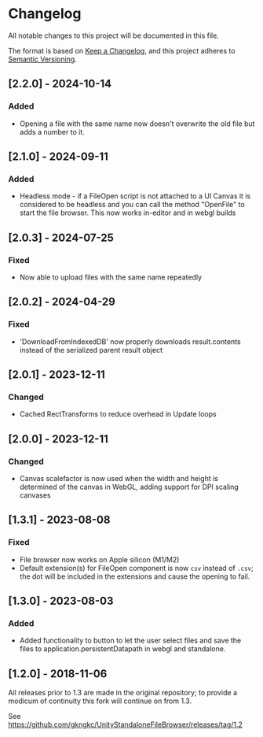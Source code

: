 # Changelog
All notable changes to this project will be documented in this file.

The format is based on [Keep a Changelog](https://keepachangelog.com/en/1.0.0/),
and this project adheres to [Semantic Versioning](https://semver.org/spec/v2.0.0.html).

## [2.2.0] - 2024-10-14

### Added

- Opening a file with the same name now doesn't overwrite the old file but adds a number to it.

## [2.1.0] - 2024-09-11

### Added

- Headless mode - if a FileOpen script is not attached to a UI Canvas it is considered to be headless and you can call 
  the method "OpenFile" to start the file browser. This now works in-editor and in webgl builds

## [2.0.3] - 2024-07-25

### Fixed

- Now able to upload files with the same name repeatedly

## [2.0.2] - 2024-04-29

### Fixed

- 'DownloadFromIndexedDB' now properly downloads result.contents instead of the serialized parent result object

## [2.0.1] - 2023-12-11

### Changed

- Cached RectTransforms to reduce overhead in Update loops

## [2.0.0] - 2023-12-11

### Changed

- Canvas scalefactor is now used when the width and height is determined of the canvas in WebGL, adding support for DPI scaling canvases

## [1.3.1] - 2023-08-08

### Fixed

- File browser now works on Apple silicon (M1/M2)
- Default extension(s) for FileOpen component is now `csv` instead of `.csv`; the dot will be included in the extensions
  and cause the opening to fail.

## [1.3.0] - 2023-08-03

### Added

* Added functionality to button to let the user select files and save the files to application.persistentDatapath in 
  webgl and standalone.

## [1.2.0] - 2018-11-06

All releases prior to 1.3 are made in the original repository; to provide a modicum of continuity this fork will 
continue on from 1.3.

See https://github.com/gkngkc/UnityStandaloneFileBrowser/releases/tag/1.2
